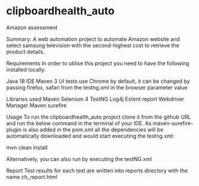# clipboardhealth_auto
Amazon assessment

Summary:
A web automation project to automate Amazon website and select samsung television with the second-highest cost to retrieve the product details.

Requirements
In order to utilise this project you need to have the following installed locally:

Java 18
IDE
Maven 3
UI tests use Chrome by default, it can be changed by passing firefox, safari from the testng.xml in the browser parameter value

Libraries used
Maven
Selenium 4
TestNG
Log4j
Extent report
Webdriver Manager
Maven surefire

Usage
To run the clipboardhealth_auto project clone it from the github URL and run the below command in the terminal of your IDE.
As maven-surefire-plugin is also added in the pom.xml all the dependencies will be automatically downloaded and would start executing the testng.xml:

mvn clean install

Alternatively, you can also run by executing the testNG.xml

Report 
Test results for each test are written into reports directory with the name ch_report.html
